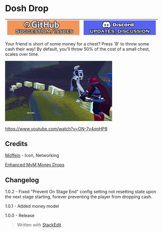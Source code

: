 ﻿
# Dosh Drop
| [![github issues/request link](https://raw.githubusercontent.com/DestroyedClone/PoseHelper/master/PoseHelper/github_link.webp)](https://github.com/DestroyedClone/PoseHelper/issues) | [![discord invite](https://raw.githubusercontent.com/DestroyedClone/PoseHelper/master/PoseHelper/discord_link.webp)](https://discord.gg/DpHu3qXMHK) |
|--|--|

Your friend is short of some money for a chest? Press 'B' to throw some cash their way! By default, you'll throw 50% of the cost of a small chest, scales over time.

![mercernary throwing money at huntress and artificer](https://github.com/DestroyedClone/PoseHelper/blob/master/ShareYourMoney/dosh2.gif?raw=true)

https://www.youtube.com/watch?v=ON-7v4qnHP8

## Credits
[Moffein](https://thunderstore.io/package/Moffein/) - Icon, Networking

[Enhanced MvM Money Drops](https://steamcommunity.com/sharedfiles/filedetails/?id=695184078)

## Changelog
1.0.2 - Fixed "Prevent On Stage End" config setting not resetting state upon the next stage starting, forever preventing the player from dropping cash.

1.0.1 - Added money model

1.0.0 - Release

> Written with [StackEdit](https://stackedit.io/).